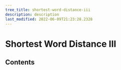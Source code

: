 ```yaml
---
tree_title: shortest-word-distance-iii
description: description
last_modified: 2022-06-09T21:23:28.2328
---
```


# Shortest Word Distance III

## Contents
